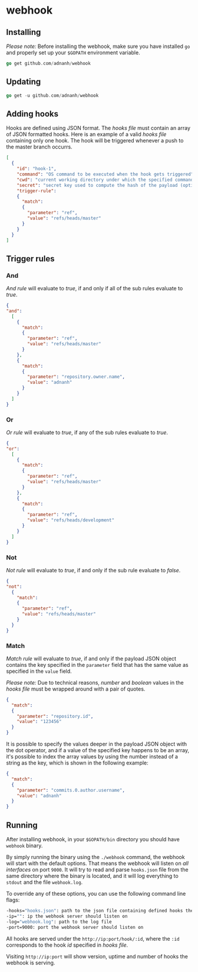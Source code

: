 # webhook

## Installing
*Please note:* Before installing the webhook, make sure you have installed `go` and properly set up your `$GOPATH` environment variable.

```go
go get github.com/adnanh/webhook
```

## Updating
```go
go get -u github.com/adnanh/webhook
```
  
## Adding hooks
Hooks are defined using JSON format. The _hooks file_ must contain an array of JSON formatted hooks. Here is an example of a valid _hooks file_ containing only one hook. The hook will be triggered whenever a push to the master branch occurrs.
  
```json
[
  {
    "id": "hook-1",
    "command": "OS command to be executed when the hook gets triggered",
    "cwd": "current working directory under which the specified command will be executed (optional, defaults to the directory where the binary resides)",
    "secret": "secret key used to compute the hash of the payload (optional)",
    "trigger-rule":
    {
      "match":
      {
        "parameter": "ref",
        "value": "refs/heads/master"
      }
    }
  }
]
```
## Trigger rules
### And
*And rule* will evaluate to _true_, if and only if all of the sub rules evaluate to _true_.
```json
{ 
"and": 
  [
    {
      "match":
      {
        "parameter": "ref",
        "value": "refs/heads/master"
      }
    },
    {
      "match":
      {
        "parameter": "repository.owner.name",
        "value": "adnanh"
      }
    }
  ]
}
```
### Or
*Or rule* will evaluate to _true_, if any of the sub rules evaluate to _true_.
```json
{ 
"or": 
  [
    {
      "match":
      {
        "parameter": "ref",
        "value": "refs/heads/master"
      }
    },
    {
      "match":
      {
        "parameter": "ref",
        "value": "refs/heads/development"
      }
    }
  ]
}
```
### Not
*Not rule* will evaluate to _true_, if and only if the sub rule evaluate to _false_.
```json
{
"not":
  {
    "match":
    {
      "parameter": "ref",
      "value": "refs/heads/master"
    }
  }
}
```
### Match
*Match rule* will evaluate to _true_, if and only if the payload JSON object contains the key specified in the `parameter` field that has the same value as specified in the `value` field.

*Please note:* Due to technical reasons, _number_ and _boolean_ values in the _hooks file_ must be wrapped around with a pair of quotes.

```json
{
  "match":
  {
    "parameter": "repository.id",
    "value": "123456"
  }
}
```

It is possible to specify the values deeper in the payload JSON object with the dot operator, and if a value of the specified key happens to be an array, it's possible to index the array values by using the number instead of a string as the key, which is shown in the following example:
```json
{
  "match":
  {
    "parameter": "commits.0.author.username",
    "value": "adnanh"
  }
}
```
## Running
After installing webhook, in your `$GOPATH/bin` directory you should have `webhook` binary.

By simply running the binary using the `./webhook` command, the webhook will start with the default options.
That means the webhook will listen on _all interfaces_ on port `9000`. It will try to read and parse `hooks.json` file from the same directory where the binary is located, and it will log everything to `stdout` and the file `webhook.log`.

To override any of these options, you can use the following command line flags:
```bash
-hooks="hooks.json": path to the json file containing defined hooks the webhook should serve
-ip="": ip the webhook server should listen on
-log="webhook.log": path to the log file
-port=9000: port the webhook server should listen on
```

All hooks are served under the `http://ip:port/hook/:id`, where the `:id` corresponds to the hook *id* specified in _hooks file_.

Visiting `http://ip:port` will show version, uptime and number of hooks the webhook is serving.
